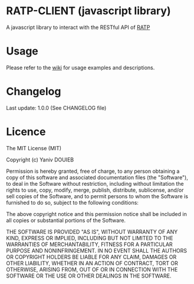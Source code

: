 # RATP-CLIENT (javascript library)
A javascript library to interact with the RESTful API of [RATP](https://github.com/pgrimaud/ratp-api-rest)

# Usage
Please refer to the [wiki](https://github.com/yanivdouieb/ratp-client/wiki) for usage examples and descriptions.

# Changelog
Last update: 1.0.0 (See CHANGELOG file)

# Licence
The MIT License (MIT)

Copyright (c) Yaniv DOUIEB

Permission is hereby granted, free of charge, to any person obtaining a copy of this software and associated documentation files (the "Software"), to deal in the Software without restriction, including without limitation the rights to use, copy, modify, merge, publish, distribute, sublicense, and/or sell copies of the Software, and to permit persons to whom the Software is furnished to do so, subject to the following conditions:

The above copyright notice and this permission notice shall be included in all copies or substantial portions of the Software.

THE SOFTWARE IS PROVIDED "AS IS", WITHOUT WARRANTY OF ANY KIND, EXPRESS OR IMPLIED, INCLUDING BUT NOT LIMITED TO THE WARRANTIES OF MERCHANTABILITY, FITNESS FOR A PARTICULAR PURPOSE AND NONINFRINGEMENT. IN NO EVENT SHALL THE AUTHORS OR COPYRIGHT HOLDERS BE LIABLE FOR ANY CLAIM, DAMAGES OR OTHER LIABILITY, WHETHER IN AN ACTION OF CONTRACT, TORT OR OTHERWISE, ARISING FROM, OUT OF OR IN CONNECTION WITH THE SOFTWARE OR THE USE OR OTHER DEALINGS IN THE SOFTWARE.
